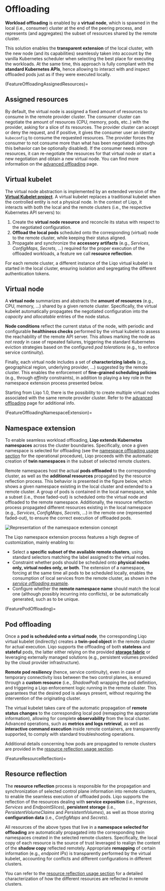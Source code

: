 # Offloading

**Workload offloading** is enabled by a **virtual node**, which is spawned in the local (i.e., consumer) cluster at the end of the peering process, and represents (and aggregates) the subset of resources shared by the remote cluster.

This solution enables the **transparent extension** of the local cluster, with the new node (and its capabilities) seamlessly taken into account by the vanilla Kubernetes scheduler when selecting the best place for executing the workloads.
At the same time, this approach is fully compliant with the **standard Kubernetes APIs**, hence allowing to interact with and inspect offloaded pods just as if they were executed locally.

(FeatureOffloadingAssignedResources)=

## Assigned resources

By default, the virtual node is assigned a fixed amount of resources to consume in the remote provider cluster.
The consumer cluster can negotiate the amount of resources (CPU, memory, pods, etc..) with the provider, asking for a slice of its resources.
The provider cluster can accept or deny the request, and if positive, it gives the consumer user an identity `kubeconfig` to consume the requested resources.
The provider forces the consumer to not consume more than what has been negotiated (although this behavior can be optionally disabled).
If the consumer needs more resources, it can re-negotiate the resources for that virtual node or start a new negotiation and obtain a new virtual node.
You can find more information on the [advanced offloading](/advanced/peering/namespace-offloading.md) page.

## Virtual kubelet

The virtual node abstraction is implemented by an extended version of the [**Virtual Kubelet project**](https://github.com/virtual-kubelet/virtual-kubelet#liqo-provider).
A virtual kubelet replaces a traditional kubelet when the controlled entity is not a physical node.
In the context of Liqo, it interacts with both the local and the remote clusters (i.e., the respective Kubernetes API servers) to:

1. Create the **virtual node resource** and reconcile its status with respect to the negotiated configuration.
2. **Offload the local pods** scheduled onto the corresponding (virtual) node to the remote cluster, while keeping their status aligned.
3. Propagate and synchronize the **accessory artifacts** (e.g., *Services*, *ConfigMaps*, *Secrets*, ...) required for the proper execution of the offloaded workloads, a feature we call **resource reflection**.

For each remote cluster, a different instance of the Liqo virtual kubelet is started in the local cluster, ensuring isolation and segregating the different authentication tokens.

## Virtual node

A **virtual node** summarizes and abstracts the **amount of resources** (e.g., CPU, memory, ...) shared by a given remote cluster.
Specifically, the virtual kubelet automatically propagates the negotiated configuration into the *capacity* and *allocatable* entries of the node status.

**Node conditions** reflect the current status of the node, with periodic and configurable **healthiness checks** performed by the virtual kubelet to assess the reachability of the remote API server.
This allows marking the node as *not ready* in case of repeated failures, triggering the standard Kubernetes eviction strategies based on the configured *pod tolerations* (e.g., to enforce service continuity).

Finally, each virtual node includes a set of **characterizing labels** (e.g., geographical region, underlying provider, ...) suggested by the remote cluster.
This enables the enforcement of **fine-grained scheduling policies** (e.g., through *affinity* constraints), in addition to playing a key role in the namespace extension process presented below.

Starting from Liqo 1.0, there is the possibility to create multiple virtual nodes associated with the same remote provider cluster.
Refer to the [advanced offloading](/advanced/peering/namespace-offloading.md) page for additional info.

(FeatureOffloadingNamespaceExtension)=

## Namespace extension

To enable seamless workload offloading, **Liqo extends Kubernetes namespaces** across the cluster boundaries.
Specifically, once a given namespace is selected for offloading (see the [namespace offloading usage section](/usage/namespace-offloading) for the operational procedure), Liqo proceeds with the automatic creation of **twin namespaces** in the subset of selected remote clusters.

Remote namespaces host the actual **pods offloaded** to the corresponding cluster, as well as the **additional resources** propagated by the resource reflection process.
This behavior is presented in the figure below, which shows a given namespace existing in the local cluster and extended to a remote cluster.
A group of pods is contained in the local namespace, while a subset (i.e., those faded-out) is scheduled onto the virtual node and offloaded to the remote namespace.
Additionally, the resource reflection process propagated different resources existing in the local namespace (e.g., *Services*, *ConfigMaps*, *Secrets*, ...) in the remote one (represented faded-out), to ensure the correct execution of offloaded pods.

![Representation of the namespace extension concept](/_static/images/features/offloading/namespace-extension.drawio.svg)

The Liqo namespace extension process features a high degree of customization, mainly enabling to:

- Select a **specific subset of the available remote clusters**, using standard selectors matching the label assigned to the virtual nodes.
- Constraint whether pods should be scheduled onto **physical nodes only, virtual nodes only, or both**.
The extension of a namespace, forcing at the same time all pods to be scheduled locally, enables the consumption of local services from the remote cluster, as shown in the [*service offloading* example](/examples/service-offloading).
- Configure whether the **remote namespace name** should match the local one (although possibly incurring into conflicts), or be automatically generated, such as to be unique.

(FeaturePodOffloading)=

## Pod offloading

Once a **pod is scheduled onto a virtual node**, the corresponding Liqo virtual kubelet (indirectly) creates a **twin-pod object** in the remote cluster for actual execution.
Liqo supports the offloading of both **stateless** and **stateful** pods, the latter either relying on the provided [**storage fabric**](/features/storage-fabric) or leveraging externally managed solutions (e.g., persistent volumes provided by the cloud provider infrastructure).

**Remote pod resiliency** (hence, service continuity), even in case of temporary connectivity loss between the two control planes, is ensured through a **custom resource** (i.e., *ShadowPod*) wrapping the pod definition, and triggering a Liqo enforcement logic running in the remote cluster.
This guarantees that the desired pod is always present, without requiring the intervention of the originating cluster.

The virtual kubelet takes care of the automatic propagation of **remote status changes** to the corresponding local pod (remapping the appropriate information), allowing for complete **observability** from the local cluster.
Advanced operations, such as **metrics and logs retrieval**, as well as **interactive command execution** inside remote containers, are transparently supported, to comply with standard troubleshooting operations.

Additional details concerning how pods are propagated to remote clusters are provided in the [resource reflection usage section](/usage/reflection).

(FeatureResourceReflection)=

## Resource reflection

The **resource reflection** process is responsible for the propagation and synchronization of selected control plane information into remote clusters, to enable the seamless execution of offloaded pods.
Liqo supports the reflection of the resources dealing with **service exposition** (i.e., *Ingresses*, *Services* and *EndpointSlices*), **persistent storage** (i.e., *PersistentVolumeClaims* and *PersistentVolumes*), as well as those storing **configuration data** (i.e., *ConfigMaps* and *Secrets*).

All resources of the above types that live in a **namespace selected for offloading** are automatically propagated into the corresponding twin namespaces created in the selected remote clusters.
Specifically, the local copy of each resource is the source of trust leveraged to realign the content of the **shadow copy** reflected remotely.
Appropriate **remapping** of certain information (e.g., *endpoint IPs*) is transparently performed by the virtual kubelet, accounting for conflicts and different configurations in different clusters.

You can refer to the [resource reflection usage section](/usage/reflection) for a detailed characterization of how the different resources are reflected in remote clusters.
